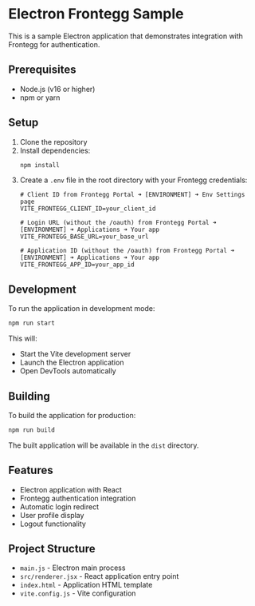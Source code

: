 # Electron Frontegg Sample

This is a sample Electron application that demonstrates integration with Frontegg for authentication.

## Prerequisites

- Node.js (v16 or higher)
- npm or yarn

## Setup

1. Clone the repository
2. Install dependencies:
   ```bash
   npm install
   ```
3. Create a `.env` file in the root directory with your Frontegg credentials:
   ```
   # Client ID from Frontegg Portal ➜ [ENVIRONMENT] ➜ Env Settings page
   VITE_FRONTEGG_CLIENT_ID=your_client_id

   # Login URL (without the /oauth) from Frontegg Portal ➜ [ENVIRONMENT] ➜ Applications ➜ Your app
   VITE_FRONTEGG_BASE_URL=your_base_url
   
   # Application ID (without the /oauth) from Frontegg Portal ➜ [ENVIRONMENT] ➜ Applications ➜ Your app
   VITE_FRONTEGG_APP_ID=your_app_id
   ```

## Development

To run the application in development mode:

```bash
npm run start
```

This will:
- Start the Vite development server
- Launch the Electron application
- Open DevTools automatically

## Building

To build the application for production:

```bash
npm run build
```

The built application will be available in the `dist` directory.

## Features

- Electron application with React
- Frontegg authentication integration
- Automatic login redirect
- User profile display
- Logout functionality

## Project Structure

- `main.js` - Electron main process
- `src/renderer.jsx` - React application entry point
- `index.html` - Application HTML template
- `vite.config.js` - Vite configuration 
